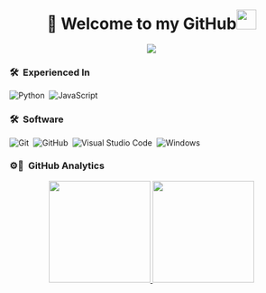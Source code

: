 <h1 align="center">👋 Welcome to my GitHub<img src="https://github.com/kirbgobrr/kirbgobrr/blob/main/baller.png?raw=true" width="35"></h1></h1>


<p align="center">
  <a href="https://github.com/DenverCoder1/readme-typing-svg"><img src="https://readme-typing-svg.demolab.com/?lines=Massive+Nerd&center=true&width=500&height=50"></a>
</p>

### 🛠 &nbsp;Experienced In

![Python](https://img.shields.io/badge/-Python-05122A?style=flat&logo=python)&nbsp;
![JavaScript](https://img.shields.io/badge/javascript-%23323330.svg?style=for-the-badge&logo=javascript&logoColor=%23F7DF1E)

### 🛠 &nbsp;Software 
![Git](https://img.shields.io/badge/-Git-05122A?style=flat&logo=git)&nbsp;
![GitHub](https://img.shields.io/badge/-GitHub-05122A?style=flat&logo=github)&nbsp;
![Visual Studio Code](https://img.shields.io/badge/-Visual%20Studio%20Code-05122A?style=flat&logo=visual-studio-code&logoColor=007ACC)&nbsp;
![Windows](https://img.shields.io/badge/Windows-0078D6?style=for-the-badge&logo=windows&logoColor=white)

### ⚙💃 &nbsp;GitHub Analytics

<p align="center">
<a href="https://github.com/kirbgobrr">
  <img height="180em" src="https://github-readme-stats-eight-theta.vercel.app/api?username=kirbgobrr&show_icons=true&theme=algolia&include_all_commits=true&count_private=true"/>
  <img height="180em" src="https://github-readme-stats-eight-theta.vercel.app/api/top-langs/?username=kirbgobrr&layout=compact&langs_count=8&theme=algolia&include_all_commits=true&count_private=true"/>
</a>
</p>




  
  
